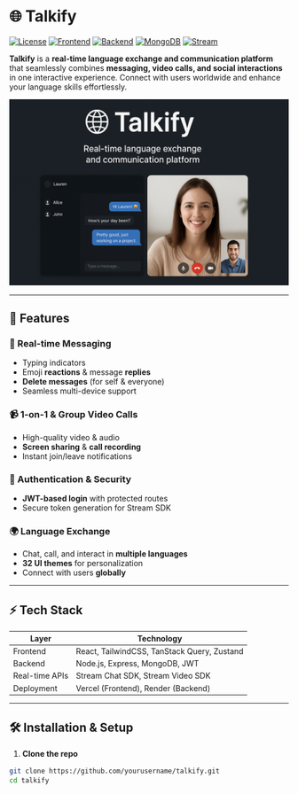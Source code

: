 # 🌐 Talkify

[![License](https://img.shields.io/badge/License-MIT-blue.svg)](LICENSE)
[![Frontend](https://img.shields.io/badge/Frontend-React-green)](https://reactjs.org/)
[![Backend](https://img.shields.io/badge/Backend-Node.js-yellow)](https://nodejs.org/)
[![MongoDB](https://img.shields.io/badge/Database-MongoDB-blue)](https://www.mongodb.com/)
[![Stream](https://img.shields.io/badge/Real--time-Stream-orange)](https://getstream.io/)

**Talkify** is a **real-time language exchange and communication platform** that seamlessly combines **messaging, video calls, and social interactions** in one interactive experience. Connect with users worldwide and enhance your language skills effortlessly.  

<p align="center">
  <img src="frontend/assets/demo_img.png" width="600" alt="Demo_img" />
</p>



---

## 🚀 Features

### 💬 Real-time Messaging
- Typing indicators  
- Emoji **reactions** & message **replies**  
- **Delete messages** (for self & everyone)  
- Seamless multi-device support  

### 📹 1-on-1 & Group Video Calls
- High-quality video & audio  
- **Screen sharing** & **call recording**  
- Instant join/leave notifications  

### 🔐 Authentication & Security
- **JWT-based login** with protected routes  
- Secure token generation for Stream SDK  

### 🌍 Language Exchange
- Chat, call, and interact in **multiple languages**  
- **32 UI themes** for personalization  
- Connect with users **globally**  

---

## ⚡ Tech Stack

| Layer          | Technology |
|----------------|------------|
| Frontend       | React, TailwindCSS, TanStack Query, Zustand |
| Backend        | Node.js, Express, MongoDB, JWT |
| Real-time APIs | Stream Chat SDK, Stream Video SDK |
| Deployment     | Vercel (Frontend), Render (Backend) |

---

## 🛠️ Installation & Setup

1. **Clone the repo**
```bash
git clone https://github.com/yourusername/talkify.git
cd talkify
